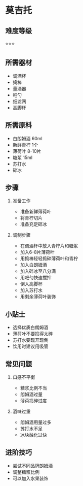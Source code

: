 # 莫吉托

## 难度等级
⭐⭐⭐

## 所需器材
- 调酒杯
- 捣棒
- 量酒器
- 吧勺
- 细滤网
- 高脚杯

## 所需原料
- 白朗姆酒 60ml
- 新鲜青柠 1个
- 薄荷叶 8-10片
- 糖浆 15ml
- 苏打水
- 碎冰

## 步骤
1. 准备工作
   - 准备新鲜薄荷叶
   - 将青柠切片
   - 准备充足碎冰

2. 调制步骤
   - 在调酒杯中放入青柠片和糖浆
   - 加入6-8片薄荷叶
   - 用捣棒轻轻捣碎薄荷叶和青柠
   - 加入白朗姆酒
   - 加入碎冰至八分满
   - 用吧勺快速搅拌
   - 倒入高脚杯
   - 加入苏打水
   - 用剩余薄荷叶装饰

## 小贴士
- 选择优质白朗姆酒
- 薄荷叶不要捣得太碎
- 苏打水要现开现倒
- 饮用时建议用吸管

## 常见问题
1. 口感不平衡
   - 糖浆比例不当
   - 朗姆酒过量
   - 薄荷捣碎过度

2. 酒味过重
   - 朗姆酒用量过多
   - 苏打水不足
   - 冰块融化过快

## 进阶技巧
- 尝试不同品牌朗姆酒
- 调整糖浆比例
- 可以加入水果装饰